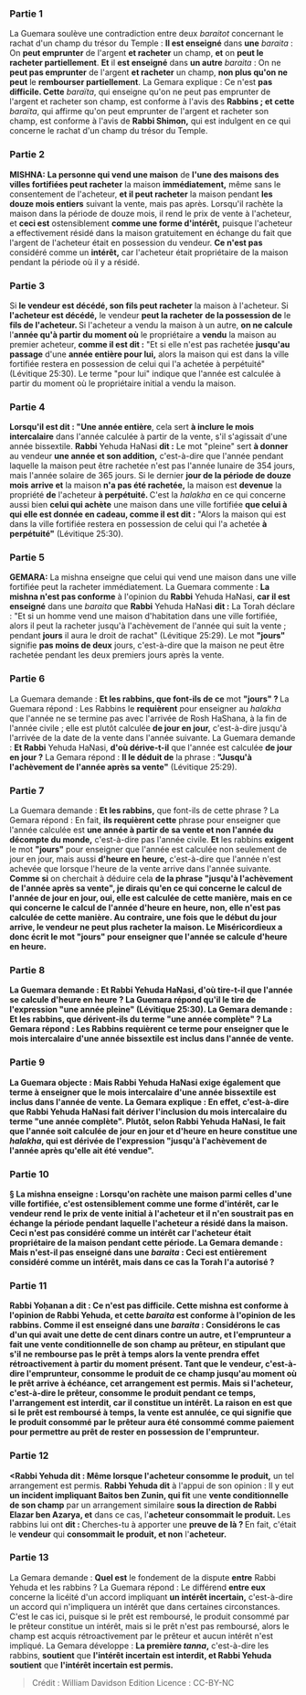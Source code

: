
### Partie 1
La Guemara soulève une contradiction entre deux <i>baraitot</i> concernant le rachat d'un champ du trésor du Temple : <b>Il est enseigné</b> dans <b>une</b> <i>baraita</i> : On <b>peut emprunter</b> de l'argent <b>et racheter</b> un champ, <b>et</b> on <b>peut le racheter partiellement</b>. <b>Et</b> il <b>est enseigné</b> dans <b>un autre</b> <i>baraita</i> : On ne <b>peut pas emprunter</b> de l'argent <b>et racheter</b> un champ, <b>non plus qu'on ne peut</b> le <b>rembourser partiellement</b>. La Gemara explique : Ce n'est <b>pas difficile. Cette</b> <i>baraïta</i>, qui enseigne qu'on ne peut pas emprunter de l'argent et racheter son champ, est conforme à l'avis des <b>Rabbins ; et cette</b> <i>baraïta</i>, qui affirme qu'on peut emprunter de l'argent et racheter son champ, est conforme à l'avis de <b>Rabbi Shimon,</b> qui est indulgent en ce qui concerne le rachat d'un champ du trésor du Temple.

### Partie 2
<strong>MISHNA:</strong> <b>La personne qui vend une maison</b> de <b>l'une des maisons des villes fortifiées peut racheter</b> la maison <b>immédiatement,</b> même sans le consentement de l'acheteur, <b>et il peut racheter</b> la maison pendant <b>les douze mois entiers</b> suivant la vente, mais pas après. Lorsqu'il rachète la maison dans la période de douze mois, il rend le prix de vente à l'acheteur, et <b>ceci est</b> ostensiblement <b>comme une forme d'intérêt,</b> puisque l'acheteur a effectivement résidé dans la maison gratuitement en échange du fait que l'argent de l'acheteur était en possession du vendeur. <b>Ce n'est pas</b> considéré comme un <b>intérêt,</b> car l'acheteur était propriétaire de la maison pendant la période où il y a résidé.

### Partie 3
Si <b>le vendeur est décédé, son fils peut racheter</b> la maison à l'acheteur. Si <b>l'acheteur est décédé,</b> le vendeur <b>peut la racheter</b> <b>de la possession de</b> le <b>fils de l'acheteur. </b> Si l'acheteur a vendu la maison à un autre, <b>on ne calcule</b> l'<b>année qu'à partir du moment où</b> le propriétaire a <b>vendu</b> la maison au premier acheteur, <b>comme il est dit :</b> "Et si elle n'est pas rachetée <b>jusqu'au passage</b> d'une <b>année entière pour lui,</b> alors la maison qui est dans la ville fortifiée restera en possession de celui qui l'a achetée à perpétuité" (Lévitique 25:30). Le terme "pour lui" indique que l'année est calculée à partir du moment où le propriétaire initial a vendu la maison.

### Partie 4
<b>Lorsqu'il est dit : "Une année entière</b>, cela sert <b>à inclure le mois intercalaire</b> dans l'année calculée à partir de la vente, s'il s'agissait d'une année bissextile. <b>Rabbi</b> Yehuda HaNasi <b>dit :</b> Le mot "pleine" sert <b>à donner</b> au vendeur <b>une année et son addition,</b> c'est-à-dire que l'année pendant laquelle la maison peut être rachetée n'est pas l'année lunaire de 354 jours, mais l'année solaire de 365 jours. Si le dernier <b>jour de la période de douze mois</b> <b>arrive et</b> la maison <b>n'a pas été rachetée,</b> la maison est <b>devenue</b> la propriété <b>de</b> l'acheteur <b>à perpétuité. </b> C'est la <i>halakha</i> en ce qui concerne aussi bien <b>celui qui achète</b> une maison dans une ville fortifiée <b>que celui à qui elle est donnée en cadeau, comme il est dit :</b> "Alors la maison qui est dans la ville fortifiée restera en possession de celui qui l'a achetée <b>à perpétuité"</b> (Lévitique 25:30).

### Partie 5
<strong>GEMARA:</strong> La mishna enseigne que celui qui vend une maison dans une ville fortifiée peut la racheter immédiatement. La Guemara commente : <b>La mishna n'est pas conforme</b> à l'opinion du <b>Rabbi</b> Yehuda HaNasi, <b>car il est enseigné</b> dans une <i>baraita</i> que <b>Rabbi</b> Yehuda HaNasi <b>dit :</b> La Torah déclare : "Et si un homme vend une maison d'habitation dans une ville fortifiée, alors il peut la racheter jusqu'à l'achèvement de l'année qui suit la vente ; pendant <b>jours</b> il aura le droit de rachat" (Lévitique 25:29). Le mot <b>"jours"</b> signifie <b>pas moins de deux</b> jours, c'est-à-dire que la maison ne peut être rachetée pendant les deux premiers jours après la vente.

### Partie 6
La Guemara demande : <b>Et les rabbins, que font-ils de ce</b> mot <b>"jours" ? </b> La Guemara répond : Les Rabbins le <b>requièrent</b> pour enseigner au <i>halakha</i> que l'année ne se termine pas avec l'arrivée de Rosh HaShana, à la fin de l'année civile ; elle est plutôt calculée <b>de jour en jour,</b> c'est-à-dire jusqu'à l'arrivée de la date de la vente dans l'année suivante. La Guemara demande : <b>Et Rabbi</b> Yehuda HaNasi, <b>d'où dérive-t-il</b> que l'année est calculée <b>de jour en jour ?</b> La Gemara répond : <b>Il le déduit de</b> la phrase : <b>"Jusqu'à l'achèvement de l'année après sa vente"</b> (Lévitique 25:29).

### Partie 7
La Guemara demande : <b>Et les rabbins,</b> que font-ils de cette phrase ? La Gemara répond : En fait, <b>ils requièrent cette</b> phrase pour enseigner que l'année calculée est <b>une année à partir de sa vente et non l'année du décompte du monde,</b> c'est-à-dire pas l'année civile. <b>Et</b> les rabbins <b>exigent</b> le mot <b>"jours"</b> pour enseigner que l'année est calculée non seulement de jour en jour, mais aussi <b>d'heure en heure,</b> c'est-à-dire que l'année n'est achevée que lorsque l'heure de la vente arrive dans l'année suivante. <b>Comme si</b> on cherchait à déduire cela <b>de la phrase <b>"jusqu'à l'achèvement de l'année après sa vente", je dirais</b> qu'en ce qui concerne le calcul de l'année <b>de jour en jour, oui,</b> elle est calculée de cette manière, mais en ce qui concerne le calcul de l'année <b>d'heure en heure, non,</b> elle n'est pas calculée de cette manière. Au contraire, une fois que le début du jour arrive, le vendeur ne peut plus racheter la maison. <b>Le Miséricordieux</b> a donc <b>écrit</b> le mot <b>"jours"</b> pour enseigner que l'année se calcule d'heure en heure.

### Partie 8
La Guemara demande : <b>Et Rabbi</b> Yehuda HaNasi, <b>d'où tire-t-il</b> que l'année se calcule <b>d'heure en heure ?</b> La Guemara répond qu'il <b>le tire de</b> l'expression <b>"une année pleine</b>" (Lévitique 25:30). La Gemara demande : <b>Et les rabbins,</b> que dérivent-ils du terme "une année complète" ? La Gemara répond : Les Rabbins <b>requièrent ce</b> terme <b>pour</b> enseigner que <b>le mois intercalaire</b> d'une année bissextile est inclus dans l'année de vente.

### Partie 9
La Guemara objecte : <b>Mais Rabbi</b> Yehuda HaNasi <b>exige également que</b> terme <b>à</b> enseigner que <b>le mois intercalaire</b> d'une année bissextile est inclus dans l'année de vente. La Gemara explique : <b>En effet,</b> c'est-à-dire que Rabbi Yehuda HaNasi fait dériver l'inclusion du mois intercalaire du terme "une année complète". Plutôt, selon Rabbi Yehuda HaNasi, le fait que l'année soit calculée <b>de jour en jour et d'heure en heure</b> constitue une <i>halakha</i>, qui est <b>dérivée de</b> l'expression <b>"jusqu'à l'achèvement de l'année après qu'elle ait été vendue"</b>.

### Partie 10
§ La mishna enseigne : Lorsqu'on rachète une maison parmi celles d'une ville fortifiée, <b>c'est</b> ostensiblement <b>comme une forme d'intérêt,</b> car le vendeur rend le prix de vente initial à l'acheteur et il n'en soustrait pas en échange la période pendant laquelle l'acheteur a résidé dans la maison. Ceci n'est pas considéré comme un intérêt car l'acheteur était propriétaire de la maison pendant cette période. La Gemara demande : <b>Mais n'est-il pas enseigné</b> dans une <i>baraita</i> : <b>Ceci est entièrement</b> considéré comme un <b>intérêt, mais</b> dans ce cas <b>la Torah l'a autorisé ?</b>

### Partie 11
<b>Rabbi Yoḥanan a dit :</b> Ce n'est <b>pas difficile. Cette</b> mishna est conforme à l'opinion de <b>Rabbi Yehuda, et cette</b> <i>baraita</i> est conforme à l'opinion de <b>les rabbins. Comme il est enseigné</b> dans une <i>baraita</i> : Considérons le cas d'un <b>qui avait une dette de cent</b> dinars <b>contre un autre, et</b> l'emprunteur <b>a fait</b> une <b>vente conditionnelle de son champ au</b> prêteur, en stipulant que s'il ne rembourse pas le prêt à temps alors la vente prendra effet rétroactivement à partir du moment présent. <b>Tant que le vendeur,</b> c'est-à-dire l'emprunteur, <b>consomme le produit</b> de ce champ jusqu'au moment où le prêt arrive à échéance, cet arrangement <b>est permis.</b> Mais si l'<b>acheteur,</b> c'est-à-dire le prêteur, <b>consomme le produit</b> pendant ce temps, l'arrangement <b>est interdit,</b> car il constitue un intérêt. La raison en est que si le prêt est remboursé à temps, la vente est annulée, ce qui signifie que le produit consommé par le prêteur aura été consommé comme paiement pour permettre au prêt de rester en possession de l'emprunteur.

### Partie 12
<Rabbi Yehuda dit : Même lorsque l'acheteur consomme le produit,</b> un tel arrangement est permis. <b>Rabbi Yehuda dit</b> à l'appui de son opinion : Il y eut <b>un incident impliquant Baitos ben Zunin, qui fit</b> une <b>vente conditionnelle de son champ</b> par un arrangement similaire <b>sous la direction de Rabbi Elazar ben Azarya, et</b> dans ce cas, l'<b>acheteur consommait le produit. </b> Les rabbins lui ont <b>dit : </b> Cherches-tu à apporter une <b>preuve de là ? </b> En fait, c'était le <b>vendeur</b> qui <b>consommait le produit, et non</b> l'<b>acheteur.</b>

### Partie 13
La Gemara demande : <b>Quel est</b> le fondement de la dispute <b>entre</b> Rabbi Yehuda et les rabbins ? La Guemara répond : Le différend <b>entre eux</b> concerne la licéité d'un accord impliquant <b>un intérêt incertain,</b> c'est-à-dire un accord qui n'impliquera un intérêt que dans certaines circonstances. C'est le cas ici, puisque si le prêt est remboursé, le produit consommé par le prêteur constitue un intérêt, mais si le prêt n'est pas remboursé, alors le champ est acquis rétroactivement par le prêteur et aucun intérêt n'est impliqué. La Gemara développe : <b>La première <i>tanna</i>,</b> c'est-à-dire les rabbins, <b>soutient</b> que <b>l'intérêt incertain est interdit, et Rabbi Yehuda soutient</b> que <b>l'intérêt incertain est permis.</b>

>Crédit : William Davidson Edition
>Licence : CC-BY-NC